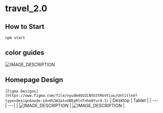 # travel_2.0

## How to Start
```npm start```

## color guides
![IMAGE_DESCRIPTION](https://i.ibb.co/NjKLwfX/Group-8.png)

## Homepage Design
```[Figma Designs](https://www.figma.com/file/nyudm4GUZLNtb3tMoVtLuu/Untitled?type=design&node-id=0%3A1&t=UBEoRlnTnheQYurd-1)```
| Desktop | Tablet |
| --- | ---|
|  ![IMAGE_DESCRIPTION](https://i.ibb.co/qCQnJBX/Desktop-1.png) | ![IMAGE_DESCRIPTION](https://i.ibb.co/ch9D74B/i-Pad-Pro-12-9-1.png) |
